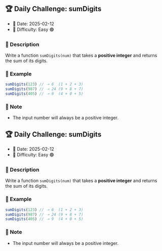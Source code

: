 ## 🏆 Daily Challenge: sumDigits  
- 📅 Date: 2025-02-12  
- 🚀 Difficulty: Easy 🟢  

### 📖 Description  
Write a function `sumDigits(num)` that takes a **positive integer** and returns the sum of its digits.  

### 🎯 Example  
```js
sumDigits(123) // ➝ 6  (1 + 2 + 3)
sumDigits(987) // ➝ 24 (9 + 8 + 7)
sumDigits(405) // ➝ 9  (4 + 0 + 5)
```

### 📝 Note
- The input number will always be a positive integer.

## 🏆 Daily Challenge: sumDigits  
- 📅 Date: 2025-02-12  
- 🚀 Difficulty: Easy 🟢  

### 📖 Description  
Write a function `sumDigits(num)` that takes a **positive integer** and returns the sum of its digits.  

### 🎯 Example  
```js
sumDigits(123) // ➝ 6  (1 + 2 + 3)
sumDigits(987) // ➝ 24 (9 + 8 + 7)
sumDigits(405) // ➝ 9  (4 + 0 + 5)
```

### 📝 Note
- The input number will always be a positive integer.
